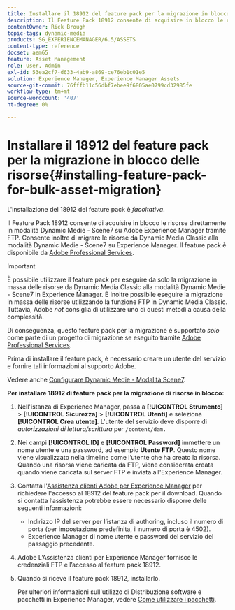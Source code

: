 ```yaml
---
title: Installare il 18912 del feature pack per la migrazione in blocco delle risorse
description: Il Feature Pack 18912 consente di acquisire in blocco le risorse tramite FTP o di migrare le risorse da Dynamic Media Classic a Dynamic Medie su Adobe Experience Manager. Questo feature pack opzionale è disponibile dal supporto Adobe.
contentOwner: Rick Brough
topic-tags: dynamic-media
products: SG_EXPERIENCEMANAGER/6.5/ASSETS
content-type: reference
docset: aem65
feature: Asset Management
role: User, Admin
exl-id: 53ea2cf7-d633-4ab9-a869-ce76eb1c01e5
solution: Experience Manager, Experience Manager Assets
source-git-commit: 76fffb11c56dbf7ebee9f6805ae0799cd32985fe
workflow-type: tm+mt
source-wordcount: '407'
ht-degree: 0%

---
```


# Installare il 18912 del feature pack per la migrazione in blocco delle risorse{#installing-feature-pack-for-bulk-asset-migration}

L&#39;installazione del 18912 del feature pack è *facoltativa*.

Il Feature Pack 18912 consente di acquisire in blocco le risorse direttamente in modalità Dynamic Medie - Scene7 su Adobe Experience Manager tramite FTP. Consente inoltre di migrare le risorse da Dynamic Media Classic alla modalità Dynamic Medie - Scene7 su Experience Manager. Il feature pack è disponibile da [Adobe Professional Services](https://business.adobe.com/customers/consulting-services/main.html).

>[!IMPORTANT]
>
>È possibile utilizzare il feature pack per eseguire da solo la migrazione in massa delle risorse da Dynamic Media Classic alla modalità Dynamic Medie - Scene7 in Experience Manager. È inoltre possibile eseguire la migrazione in massa delle risorse utilizzando la funzione FTP in Dynamic Media Classic. Tuttavia, Adobe *not* consiglia di utilizzare uno di questi metodi a causa della complessità.
>
>Di conseguenza, questo feature pack per la migrazione è supportato *solo* come parte di un progetto di migrazione se eseguito tramite [Adobe Professional Services](https://business.adobe.com/customers/consulting-services/main.html).

Prima di installare il feature pack, è necessario creare un utente del servizio e fornire tali informazioni al supporto Adobe.

Vedere anche [Configurare Dynamic Medie - Modalità Scene7](/help/assets/config-dms7.md).

**Per installare 18912 di feature pack per la migrazione di risorse in blocco:**

1. Nell&#39;istanza di Experience Manager, passa a **[!UICONTROL Strumento]** > **[!UICONTROL Sicurezza]** > **[!UICONTROL Utenti]** e seleziona **[!UICONTROL Crea utente]**. L&#39;utente del servizio deve disporre di *autorizzazioni di lettura/scrittura* per `/content/dam.`
1. Nei campi **[!UICONTROL ID]** e **[!UICONTROL Password]** immettere un nome utente e una password, ad esempio **Utente FTP**. Questo nome viene visualizzato nella timeline come l’utente che ha creato la risorsa. Quando una risorsa viene caricata da FTP, viene considerata creata quando viene caricata sul server FTP e inviata all&#39;Experience Manager.
1. Contatta l&#39;[Assistenza clienti Adobe per Experience Manager](https://experienceleague.adobe.com/i?support-solution=General#support) per richiedere l&#39;accesso al 18912 del feature pack per il download. Quando si contatta l’assistenza potrebbe essere necessario disporre delle seguenti informazioni:

   * Indirizzo IP del server per l’istanza di authoring, incluso il numero di porta (per impostazione predefinita, il numero di porta è 4502).
   * Experience Manager di nome utente e password del servizio del passaggio precedente.

1. Adobe L’Assistenza clienti per Experience Manager fornisce le credenziali FTP e l’accesso al feature pack 18912.
1. Quando si riceve il feature pack 18912, installarlo.

   Per ulteriori informazioni sull&#39;utilizzo di Distribuzione software e pacchetti in Experience Manager, vedere [Come utilizzare i pacchetti](/help/sites-administering/package-manager.md).
